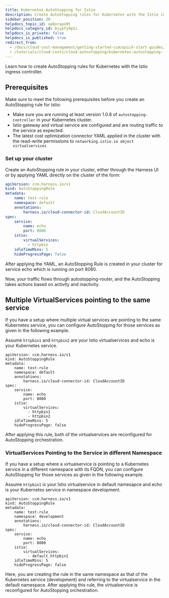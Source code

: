 ```yaml
---
title: Kubernetes AutoStopping for Istio
description: Create AutoStopping rules for Kubernetes with the Istio ingress controller.
sidebar_position: 20
helpdocs_topic_id: xp8orapo9t
helpdocs_category_id: biypfy9p1i
helpdocs_is_private: false
helpdocs_is_published: true
redirect_from:
  - /docs/cloud-cost-management/getting-started-ccm/quick-start-guides/kubernetes-autostopping-for-istio
  - /tutorials/cloud-costs/cloud-autostopping/kubernetes-autostopping-for-istio
---
```


<CTABanner
  buttonText="Learn More"
  title="Continue your learning journey."
  tagline="Take a Cloud Cost Management Certification today!"
  link="/university/certifications/cloud-cost-management"
  closable={true}
  target="_self"
/>

Learn how to create AutoStopping rules for Kubernetes with the Istio ingress controller.

## Prerequisites

Make sure to meet the following prerequisites before you create an AutoStopping rule for Istio:

- Make sure you are running at least version 1.0.8 of `autostopping-controller` in your Kubernetes cluster.
- Istio gateway and virtual service are configured and are routing traffic to the service as expected.
- The latest cost optimization connector YAML applied in the cluster with the read-write permissions to `networking.istio.io object virtualservices`

### Set up your cluster

Create an AutoStopping rule in your cluster, either through the Harness UI or by applying YAML directly on the cluster of the form:

```yaml
apiVersion: ccm.harness.io/v1
kind: AutoStoppingRule
metadata:
    name: test-rule
    namespace: default
    annotations:
        harness.io/cloud-connector-id: CloudAccountID
spec:
    service:
        name: echo
        port: 8080
    istio:
        virtualServices:
          - httpbin
    idleTimeMins: 5
    hideProgressPage: false
```

After applying the YAML, an AutoStopping Rule is created in your cluster for service echo which is running on port 8080.

Now, your traffic flows through autostopping-router, and the AutoStopping takes actions based on activity and inactivity.

## Multiple VirtualServices pointing to the same service

If you have a setup where multiple virtual services are pointing to the same Kubernetes service, you can configure AutoStopping for those services as given in the following example.

Assume `httpbin1` and `httpbin2` are your Istio virtualservices and echo is your Kubernetes service.

```
apiVersion: ccm.harness.io/v1
kind: AutoStoppingRule
metadata:
    name: test-rule
    namespace: default
    annotations:
        harness.io/cloud-connector-id: CloudAccountID
spec:
    service:
        name: echo
        port: 8080
    istio:
        virtualServices:
          - httpbin1
          - httpbin2
    idleTimeMins: 5
    hideProgressPage: false
```

After applying this rule, both of the virtualservices are reconfigured for AutoStopping orchestration.

### VirtualServices Pointing to the Service in different Namespace

If you have a setup where a virtualservice is pointing to a Kubernetes service in a different namespace with its FQDN, you can configure AutoStopping for those services as given in the following example.

Assume `httpbin1` is your Istio virtualservice in default namesapce and echo is your Kubernetes service in namespace development.

```
apiVersion: ccm.harness.io/v1
kind: AutoStoppingRule
metadata:
    name: test-rule
    namespace: development
    annotations:
        harness.io/cloud-connector-id: CloudAccountID
spec:
    service:
        name: echo
        port: 8080
    istio:
        virtualServices:
          - default.httpbin1
    idleTimeMins: 5
    hideProgressPage: false
```

Here, you are creating the rule in the same namespace as that of the Kubernetes service (development) and referring to the virtualservice in the default namespace. After applying this rule, the virtualservice is reconfigured for AutoStopping orchestration.
